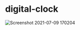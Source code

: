# digital-clock
![Screenshot 2021-07-09 170204](https://user-images.githubusercontent.com/70481952/126986605-9c7b39ca-36f4-46a7-bf0a-4f1518d45367.jpg)

